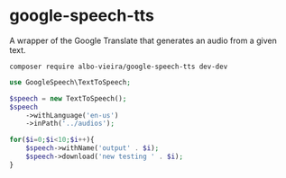 # google-speech-tts

A wrapper of the Google Translate that generates an audio from a given text.

```
composer require albo-vieira/google-speech-tts dev-dev

```


```php
use GoogleSpeech\TextToSpeech;

$speech = new TextToSpeech();
$speech
    ->withLanguage('en-us')
    ->inPath('../audios');

for($i=0;$i<10;$i++){
    $speech->withName('output' . $i);
    $speech->download('new testing ' . $i);
}
```
